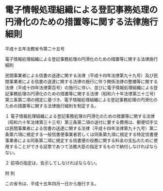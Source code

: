 # 電子情報処理組織による登記事務処理の円滑化のための措置等に関する法律施行細則

平成十五年法務省令第二十五号

電子情報処理組織による登記事務処理の円滑化のための措置等に関する法律施行細則

民間事業者による信書の送達に関する法律（平成十四年法律第九十九号）及び民間事業者による信書の送達に関する法律の施行に伴う関係法律の整備等に関する法律（平成十四年法律第百号）の施行に伴い、並びに電子情報処理組織による登記事務処理の円滑化のための措置等に関する法律（昭和六十年法律第三十三号）第三条第二項の規定に基づき、電子情報処理組織による登記事務処理の円滑化のための措置等に関する法律施行細則を制定する。

１ 電子情報処理組織による登記事務処理の円滑化のための措置等に関する法律（昭和六十年法律第三十三号）第三条第二項の送付に要する費用は、郵便切手又は民間事業者による信書の送達に関する法律（平成十四年法律第九十九号）第二条第六項に規定する一般信書便事業者若しくは同条第九項に規定する特定信書便事業者による同条第二項に規定する信書便の役務に関する料金の支払のために使用することができる証票であつて法務大臣の指定するもので納付しなければならない。

２ 前項の指定は、告示してしなければならない。

附 則

この省令は、平成十五年四月一日から施行する。
